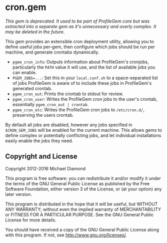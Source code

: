 # cron.gem

*This gem is deprecated. It used to be part of ProfileGem core but was extracted into a separate
gem as it's unnecessary and overly complex. It may be deleted in the future.*

This gem provides an extensible cron deployment utility, allowing you to define useful jobs
per-gem, then configure which jobs should be run per machine, and generate crontabs dynamically.

* `pgem_cron_info`: Outputs information about ProfileGem's cronjobs, particularly the `PATH` value
  it will use, and the list of available jobs you can enable.
* `PGEM_JOBS=...`: Set this in your `local.conf.sh` to a space-separated list of jobs ProfileGem is
  aware of to include these jobs in ProfileGem's generated crontab.
* `pgem_cron_out`: Prints the crontab to stdout for review.
* `pgem_cron_user`: Writes the ProfileGem cron jobs to the user's crontab, essentially
  `pgem_cron_out | crontab`.
* `pgem_cron_etc`: Writes the ProfileGem cron jobs to `/etc/cron.d/`, preserving the users crontab.

By default all jobs are disabled, however any jobs specified in `$CRON_GEM_JOBS` will be enabled for
the current machine. This allows gems to define complex or potentially conflicting jobs, and let
individual installations easily enable the jobs they need.

## Copyright and License

Copyright 2012-2016 Michael Diamond

This program is free software: you can redistribute it and/or modify
it under the terms of the GNU General Public License as published by
the Free Software Foundation, either version 3 of the License, or
(at your option) any later version.

This program is distributed in the hope that it will be useful,
but WITHOUT ANY WARRANTY; without even the implied warranty of
MERCHANTABILITY or FITNESS FOR A PARTICULAR PURPOSE.  See the
GNU General Public License for more details.

You should have received a copy of the GNU General Public License
along with this program.  If not, see <http://www.gnu.org/licenses/>.